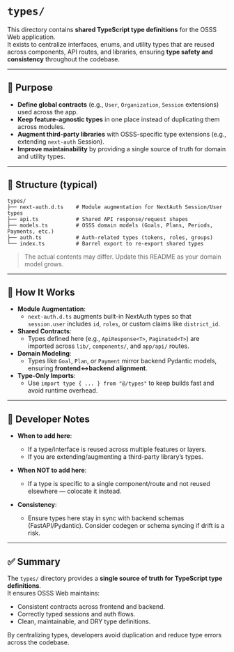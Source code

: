 # `types/`

This directory contains **shared TypeScript type definitions** for the OSSS Web application.  
It exists to centralize interfaces, enums, and utility types that are reused across components, API
routes, and libraries, ensuring **type safety and consistency** throughout the codebase.

---

## 📌 Purpose

- **Define global contracts** (e.g., `User`, `Organization`, `Session` extensions) used across the app.
- **Keep feature-agnostic types** in one place instead of duplicating them across modules.
- **Augment third-party libraries** with OSSS-specific type extensions (e.g., extending `next-auth` Session).
- **Improve maintainability** by providing a single source of truth for domain and utility types.

---

## 📂 Structure (typical)

```
types/
├── next-auth.d.ts    # Module augmentation for NextAuth Session/User types
├── api.ts            # Shared API response/request shapes
├── models.ts         # OSSS domain models (Goals, Plans, Periods, Payments, etc.)
├── auth.ts           # Auth-related types (tokens, roles, groups)
└── index.ts          # Barrel export to re-export shared types
```

> The actual contents may differ. Update this README as your domain model grows.

---

## 🔑 How It Works

- **Module Augmentation**:  
  - `next-auth.d.ts` augments built-in NextAuth types so that `session.user` includes `id`, `roles`,
    or custom claims like `district_id`.
- **Shared Contracts**:  
  - Types defined here (e.g., `ApiResponse<T>`, `Paginated<T>`) are imported across `lib/`, `components/`, and `app/api/` routes.
- **Domain Modeling**:  
  - Types like `Goal`, `Plan`, or `Payment` mirror backend Pydantic models, ensuring **frontend↔backend alignment**.
- **Type-Only Imports**:  
  - Use `import type { ... } from "@/types"` to keep builds fast and avoid runtime overhead.

---

## 🚦 Developer Notes

- **When to add here**:  
  - If a type/interface is reused across multiple features or layers.  
  - If you are extending/augmenting a third-party library’s types.  

- **When NOT to add here**:  
  - If a type is specific to a single component/route and not reused elsewhere — colocate it instead.  

- **Consistency**:  
  - Ensure types here stay in sync with backend schemas (FastAPI/Pydantic). Consider codegen or schema syncing if drift is a risk.

---

## ✅ Summary

The `types/` directory provides a **single source of truth for TypeScript type definitions**.  
It ensures OSSS Web maintains:

- Consistent contracts across frontend and backend.  
- Correctly typed sessions and auth flows.  
- Clean, maintainable, and DRY type definitions.  

By centralizing types, developers avoid duplication and reduce type errors across the codebase.
